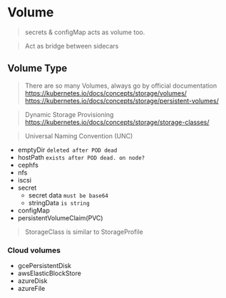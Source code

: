 # Volume
> secrets & configMap acts as volume too.

> Act as bridge between sidecars

## Volume Type
> There are so many Volumes, always go by official documentation
> https://kubernetes.io/docs/concepts/storage/volumes/
> https://kubernetes.io/docs/concepts/storage/persistent-volumes/

> Dynamic Storage Provisioning
> https://kubernetes.io/docs/concepts/storage/storage-classes/

> Universal Naming Convention (UNC)
- emptyDir `deleted after POD dead`
- hostPath `exists after POD dead. on node?`
- cephfs
- nfs
- iscsi
- secret
  - secret data `must be base64`
  - stringData `is string`
- configMap
- persistentVolumeClaim(PVC)

> StorageClass is similar to StorageProfile


### Cloud volumes
- gcePersistentDisk
- awsElasticBlockStore
- azureDisk
- azureFile